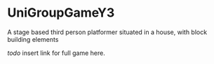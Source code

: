 # UniGroupGameY3
A stage based third person platformer situated in a house, with block building elements

*todo* insert link for full game here.
